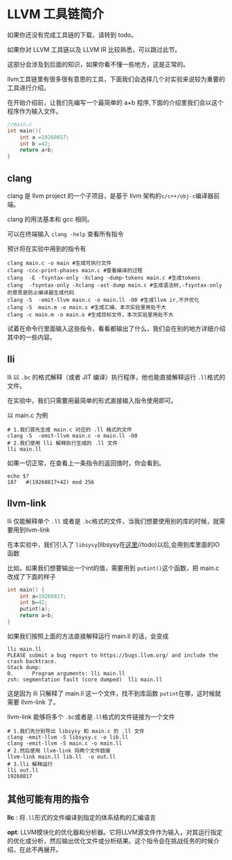 # LLVM 工具链简介

如果你还没有完成工具链的下载，请转到  todo。

如果你对 LLVM 工具链以及 LLVM IR 比较熟悉，可以跳过此节。

这部分会涉及到后面的知识，如果你看不懂一些地方，这是正常的。

llvm工具链里有很多很有意思的工具，下面我们会选择几个对实验来说较为重要的工具进行介绍。

在开始介绍前，让我们先编写一个最简单的 a+b 程序,下面的介绍里我们会以这个程序作为输入文件。

``` c
//main.c
int main(){
    int a =19260817;
   	int b =42;
    return a+b;
}
```

## clang

clang 是 llvm project 的一个子项目，是基于 llvm 架构的`c/c++/obj-c`编译器前端。

clang 的用法基本和 gcc 相同。

可以在终端输入 `clang -help` 查看所有指令

预计将在实验中用到的指令有

```shell
clang main.c -o main #生成可执行文件
clang -ccc-print-phases main.c #查看编译的过程
clang  -E -fsyntax-only -Xclang -dump-tokens main.c #生成tokens
clang  -fsyntax-only -Xclang -ast-dump main.c #生成语法树,-fsyntax-only的意思是防止编译器生成代码 
clang -S  -emit-llvm main.c -o main.ll -O0 #生成llvm ir,不开优化
clang -S  main.m -o main.s #生成汇编，本次实验里用处不大
clang -c main.m -o main.o #生成目标文件，本次实验里用处不大
```

试着在命令行里面输入这些指令，看看都输出了什么，我们会在别的地方详细介绍其中的一些内容。

## lli

lli 以 `.bc` 的格式解释（或者 JIT 编译）执行程序，他也能直接解释运行 `.ll`格式的文件。

在实验中，我们只需要用最简单的形式直接输入指令使用即可。

以 main.c 为例

```shell
# 1.我们首先生成 main.c 对应的 .ll 格式的文件
clang -S  -emit-llvm main.c -o main.ll -O0 
# 2.我们使用 lli 解释执行生成的 .ll 文件
lli main.ll
```

如果一切正常，在查看上一条指令的返回值时，你会看到。

``` shell
echo $?
187   #(19260817+42) mod 256
```

## llvm-link

lli 仅能解释单个 `.ll` 或者是 `.bc`格式的文件，当我们想要使用别的库的时候，就需要用到llvm-link

在本实验中，我们引入了 `libsysy`(libsysy在<u>这里</u>//todo)以后,会用到库里面的IO函数

比如，如果我们想要输出一个int的值，需要用到 `putint()`这个函数，把 main.c 改成了下面的样子

``` c
int main() {
    int a=19260817;
    int b=42;
    putint(a);
    return a+b;
}
```

如果我们按照上面的方法直接解释运行 main.ll 的话，会变成

```shell
lli main.ll
PLEASE submit a bug report to https://bugs.llvm.org/ and include the crash backtrace.
Stack dump:
0.      Program arguments: lli main.ll
zsh: segmentation fault (core dumped)  lli main.ll
```

这是因为 lli 只解释了 main.ll 这一个文件，找不到库函数 `putint`在哪，这时候就需要 llvm-link 了。

llvm-link 能够将多个 `.bc`或者是`.ll`格式的文件链接为一个文件

``` shell
# 1.我们先分别导出 libsysy 和 main.c 的 .ll 文件
clang -emit-llvm -S libsysy.c -o lib.ll 
clang -emit-llvm -S main.c -o main.ll
# 2.然后使用 llvm-link 将两个文件链接
llvm-link main.ll lib.ll  -o out.ll  
# 3.lli 解释运行
lli out.ll
19260817 
```

## 其他可能有用的指令

**llc** : 将`.ll`形式的文件编译到指定的体系结构的汇编语言

**opt**: LLVM模块化的优化器和分析器。它将LLVM源文件作为输入，对其运行指定的优化或分析，然后输出优化文件或分析结果。这个指令会在挑战任务的时候介绍，在此不再展开。

